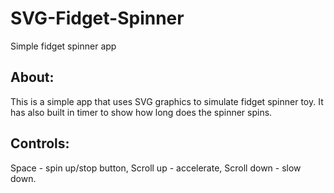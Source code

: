 # SVG-Fidget-Spinner
Simple fidget spinner app

## About: 
This is a simple app that uses SVG graphics to simulate fidget spinner toy. It has also built in timer to show how long does the spinner spins.

## Controls:
Space - spin up/stop button,
Scroll up - accelerate,
Scroll down - slow down.
